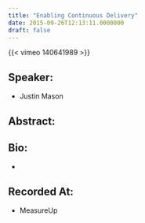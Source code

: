 ```yaml
---
title: "Enabling Continuous Delivery"
date: 2015-09-26T12:13:11.0000000
draft: false
---
```


{{< vimeo 140641989 >}}

## Speaker:

 - Justin Mason

## Abstract:



## Bio:

 - 

## Recorded At:

 - MeasureUp

